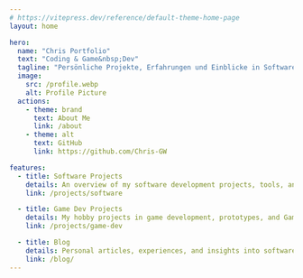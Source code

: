 ```yaml
---
# https://vitepress.dev/reference/default-theme-home-page
layout: home

hero:
  name: "Chris Portfolio"
  text: "Coding & Game&nbsp;Dev"
  tagline: "Persönliche Projekte, Erfahrungen und Einblicke in Softwareentwicklung & Game Development"
  image:
    src: /profile.webp
    alt: Profile Picture
  actions:
    - theme: brand
      text: About Me
      link: /about
    - theme: alt
      text: GitHub
      link: https://github.com/Chris-GW

features:
  - title: Software Projects
    details: An overview of my software development projects, tools, and applications.
    link: /projects/software

  - title: Game Dev Projects
    details: My hobby projects in game development, prototypes, and Game Jam contributions.
    link: /projects/game-dev

  - title: Blog
    details: Personal articles, experiences, and insights into software and game development.
    link: /blog/
---
```

